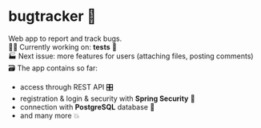 # bugtracker :bug:
Web app to report and track bugs. <br>
👷‍♂️ Currently working on: **tests** 🧪 <br>
🏭 Next issue: more features for users (attaching files, posting comments) <br>
🗃️ The app contains so far:
- access through REST API 🎛️
- registration & login & security with **Spring Security** 🥬
- connection with **PostgreSQL** database 🐘
- and many more :boom:
